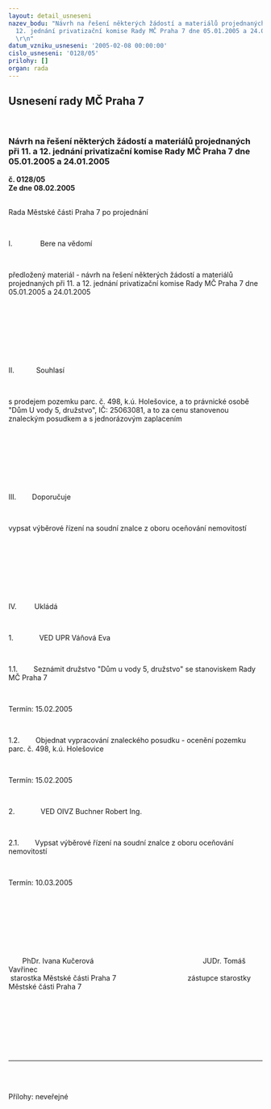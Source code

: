 ```yaml
---
layout: detail_usneseni
nazev_bodu: "Návrh na řešení některých žádostí a materiálů projednaných při 11. a
  12. jednání privatizační komise Rady MČ Praha 7 dne 05.01.2005 a 24.01.2005\r\n\r\n
  \r\n"
datum_vzniku_usneseni: '2005-02-08 00:00:00'
cislo_usneseni: '0128/05'
prilohy: []
organ: rada
---
```

<div id="ucUsn_pList" class="usn">
	<span><h2>Usnesení rady MČ Praha 7 </h2>
<br></span><div class="standBody">
<span><h3>Návrh na řešení některých žádostí a materiálů projednaných při 11. a 12. jednání privatizační komise Rady MČ Praha 7 dne 05.01.2005 a 24.01.2005

 
</h3></span><div class="center">
		<strong>č. 0128/05</strong><br>
	</div>
<div class="center">
		<strong>Ze dne 08.02.2005</strong><br><br>
	</div>
<p><span>Rada Městské části Praha 7 po projednání<?xml:namespace prefix = o ns = "urn:schemas-microsoft-com:office:office" /><p></p></span></p>
<br><p><span>I.<span>              </span></span>Bere na vědomí</p>
<br><p>předložený materiál - návrh na řešení některých žádostí a materiálů projednaných při 11. a 12. jednání privatizační komise Rady MČ Praha 7 dne 05.01.2005 a 24.01.2005<p> </p></p>
<br><p><p> </p></p>
<br><p><span>II.<span>           </span></span>Souhlasí</p>
<br><p>s prodejem pozemku parc. č. 498, k.ú. Holešovice, a to právnické osobě "Dům U vody 5, družstvo", IČ: 25063081, a to za cenu stanovenou znaleckým posudkem a s jednorázovým zaplacením<p> </p></p>
<br><p><p> </p></p>
<br><p><span>III.<span>        </span></span>Doporučuje</p>
<br><p>vypsat výběrové řízení na soudní znalce z oboru oceňování nemovitostí<p> </p></p>
<br><p><span></span> </p>
<br><p><span>IV.<span>         </span></span>Ukládá</p>
<br><p><span>1.<span>             </span></span>VED UPR Váňová Eva</p>
<br><p><span>1.1.<span>        </span></span>Seznámit družstvo "Dům u vody 5, družstvo" se stanoviskem Rady MČ Praha 7</p>
<br><p>Termín: 15.02.2005</p>
<br><p><span>1.2.<span>        </span></span>Objednat vypracování znaleckého posudku - ocenění pozemku parc. č. 498, k.ú. Holešovice </p>
<br><p>Termín: 15.02.2005</p>
<br><p><span>2.<span>             </span></span>VED OIVZ Buchner Robert Ing.</p>
<br><p><span>2.1.<span>        </span></span>Vypsat výběrové řízení na soudní znalce z oboru oceňování nemovitostí</p>
<br><p>Termín: 10.03.2005</p>
<br><p align="left"><span><p> </p></span><span><p> </p></span></p>
<br><p><span><span>       </span>PhDr. Ivana Kučerová<span>                                         </span><span>              </span>JUDr. Tomáš Vavřinec <br><span> </span>starostka Městské části Praha 7<span>                                 </span><span>   </span>zástupce starostky Městské části Praha 7</span><p> </p></p>
<br><p><br></p>
<p></p>
<br><hr>
<br><br><p></p>Přílohy: neveřejné</div>
</div>
